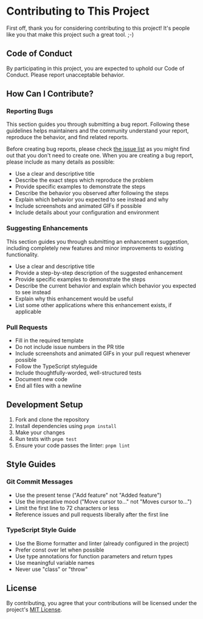 # Contributing to This Project

First off, thank you for considering contributing to this project! It's people like you that make this project such a great tool. ;-)

## Code of Conduct

By participating in this project, you are expected to uphold our Code of Conduct. Please report unacceptable behavior.

## How Can I Contribute?

### Reporting Bugs

This section guides you through submitting a bug report. Following these guidelines helps maintainers and the community understand your report, reproduce the behavior, and find related reports.

Before creating bug reports, please check [the issue list](../../issues) as you might find out that you don't need to create one. When you are creating a bug report, please include as many details as possible:

* Use a clear and descriptive title
* Describe the exact steps which reproduce the problem
* Provide specific examples to demonstrate the steps
* Describe the behavior you observed after following the steps
* Explain which behavior you expected to see instead and why
* Include screenshots and animated GIFs if possible
* Include details about your configuration and environment

### Suggesting Enhancements

This section guides you through submitting an enhancement suggestion, including completely new features and minor improvements to existing functionality.

* Use a clear and descriptive title
* Provide a step-by-step description of the suggested enhancement
* Provide specific examples to demonstrate the steps
* Describe the current behavior and explain which behavior you expected to see instead
* Explain why this enhancement would be useful
* List some other applications where this enhancement exists, if applicable

### Pull Requests

* Fill in the required template
* Do not include issue numbers in the PR title
* Include screenshots and animated GIFs in your pull request whenever possible
* Follow the TypeScript styleguide
* Include thoughtfully-worded, well-structured tests
* Document new code
* End all files with a newline

## Development Setup

1. Fork and clone the repository
2. Install dependencies using `pnpm install`
3. Make your changes
4. Run tests with `pnpm test`
5. Ensure your code passes the linter: `pnpm lint`

## Style Guides

### Git Commit Messages

* Use the present tense ("Add feature" not "Added feature")
* Use the imperative mood ("Move cursor to..." not "Moves cursor to...")
* Limit the first line to 72 characters or less
* Reference issues and pull requests liberally after the first line

### TypeScript Style Guide

* Use the Biome formatter and linter (already configured in the project)
* Prefer const over let when possible
* Use type annotations for function parameters and return types
* Use meaningful variable names
* Never use "class" or "throw"

## License

By contributing, you agree that your contributions will be licensed under the project's [MIT License](LICENSE).